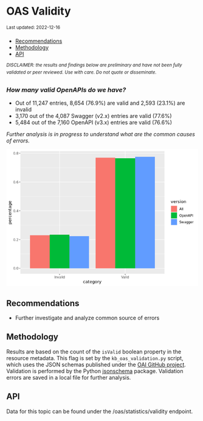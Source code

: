 OAS Validity
================
<sup>Last updated: 2022-12-16</sup>

- <a href="#recommendations" id="toc-recommendations">Recommendations</a>
- <a href="#methodology" id="toc-methodology">Methodology</a>
- <a href="#api" id="toc-api">API</a>

<sup>*DISCLAIMER: the results and findings below are preliminary and
have not been fully validated or peer reviewed. Use with care. Do not
quote or disseminate.*</sup>

### *How many valid OpenAPIs do we have?*

- Out of 11,247 entries, 8,654 (76.9%) are valid and 2,593 (23.1%) are
  invalid
- 3,170 out of the 4,087 Swagger (v2.x) entries are valid (77.6%)
- 5,484 out of the 7,160 OpenAPI (v3.x) entries are valid (76.6%)

*Further analysis is in progress to understand what are the common
causes of errors.*

![](oas_validity_files/figure-gfm/oas_validity_charts-1.png)<!-- -->

## Recommendations

- Further investigate and analyze common source of errors

## Methodology

Results are based on the count of the `isValid` boolean property in the
resource metadata. This flag is set by the `kb_oas_validation.py`
script, which uses the JSON schemas published under the [OAI GitHub
project](https://github.com/OAI/OpenAPI-Specification/tree/main/schemas).
Validation is performed by the Python
[jsonschema](https://github.com/python-jsonschema/jsonschema) package.
Validation errors are saved in a local file for further analysis.

## API

Data for this topic can be found under the /oas/statistics/validity
endpoint.
